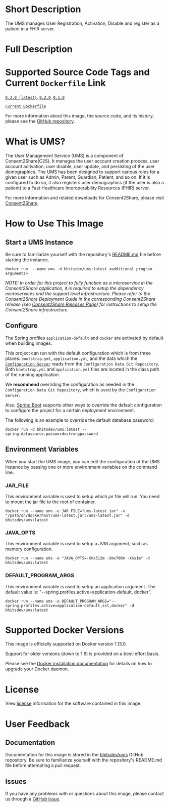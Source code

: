 # Short Description
The UMS manages User Registration, Activation, Disable and register as a patient in a FHIR server.

# Full Description

# Supported Source Code Tags and Current `Dockerfile` Link

[`0.3.0 (latest)`](https://github.com/bhits-dev/ums/releases/tag/0.3.0), [`0.2.0`](https://github.com/bhits-dev/ums/releases/tag/0.2.0), [`0.1.0`](https://github.com/bhits-dev/ums/releases/tag/0.1.0)

[`Current Dockerfile`](../ums/src/main/docker/Dockerfile)

For more information about this image, the source code, and its history, please see the [GitHub repository](https://github.com/bhits-dev/ums).

# What is UMS?

The User Management Service (UMS) is a component of Consent2Share(C2S). It manages the user account creation process, user account activation, user disable, user update, and persisting of the user demographics. The UMS has been designed to support various roles for a given user such as Admin, Parent, Guardian, Patient, and so on. If it is configured to do so, it also registers user demographics (if the user is also a patient) to a Fast Healthcare Interoperability Resources (FHIR) server. 

For more information and related downloads for Consent2Share, please visit [Consent2Share](https://bhits-dev.github.io/consent2share/).

# How to Use This Image

## Start a UMS Instance

Be sure to familiarize yourself with the repository's [README.md](https://github.com/bhits-dev/ums) file before starting the instance.

`docker run  --name ums -d bhitsdev/ums:latest <additional program arguments>`

*NOTE: In order for this project to fully function as a microservice in the Consent2Share application, it is required to setup the dependency microservices and the support level infrastructure. Please refer to the Consent2Share Deployment Guide in the corresponding Consent2Share release (see [Consent2Share Releases Page](https://github.com/bhits-dev/consent2share/releases)) for instructions to setup the Consent2Share infrastructure.*
 
## Configure

The Spring profiles `application-default` and `docker` are activated by default when building images.

This project can run with the default configuration which is from three places: `bootstrap.yml`, `application.yml`, and the data which the [`Configuration Server`](https://github.com/bhits-dev/config-server) reads from the `Configuration Data Git Repository`. Both `bootstrap.yml` and `application.yml` files are located in the class path of the running application.

We **recommend** overriding the configuration as needed in the `Configuration Data Git Repository`, which is used by the `Configuration Server`.

Also, [Spring Boot](https://projects.spring.io/spring-boot/) supports other ways to override the default configuration to configure the project for a certain deployment environment. 

The following is an example to override the default database password:

`docker run -d bhitsdev/ums:latest --spring.datasource.password=strongpassword`

## Environment Variables

When you start the UMS image, you can edit the configuration of the UMS instance by passing one or more environment variables on the command line. 

### JAR_FILE

This environment variable is used to setup which jar file will run. You need to mount the jar file to the root of container.

`docker run --name ums -e JAR_FILE="ums-latest.jar" -v "/path/on/dockerhost/ums-latest.jar:/ums-latest.jar" -d bhitsdev/ums:latest`

### JAVA_OPTS 

This environment variable is used to setup a JVM argument, such as memory configuration.

`docker run --name ums -e "JAVA_OPTS=-Xms512m -Xmx700m -Xss1m" -d bhitsdev/ums:latest`

### DEFAULT_PROGRAM_ARGS 

This environment variable is used to setup an application argument. The default value is: "--spring.profiles.active=application-default, docker".

`docker run --name ums -e DEFAULT_PROGRAM_ARGS="--spring.profiles.active=application-default,ssl,docker" -d bhitsdev/ums:latest`

# Supported Docker Versions

This image is officially supported on Docker version 1.13.0.

Support for older versions (down to 1.6) is provided on a best-effort basis.

Please see the [Docker installation documentation](https://docs.docker.com/engine/installation/) for details on how to upgrade your Docker daemon.

# License

View [license](https://github.com/bhits-dev/ums/blob/master/LICENSE) information for the software contained in this image.

# User Feedback

## Documentation
 
Documentation for this image is stored in the [bhitsdev/ums](https://github.com/bhits-dev/ums) GitHub repository. Be sure to familiarize yourself with the repository's README.md file before attempting a pull request.

## Issues

If you have any problems with or questions about this image, please contact us through a [GitHub issue](https://github.com/bhits-dev/ums/issues).

